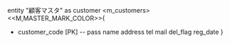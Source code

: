 entity "顧客マスタ" as customer <m_customers>
<<M,MASTER_MARK_COLOR>>{
  + customer_code [PK]
  --
  pass
  name
  address
  tel
  mail
  del_flag
  reg_date
}
